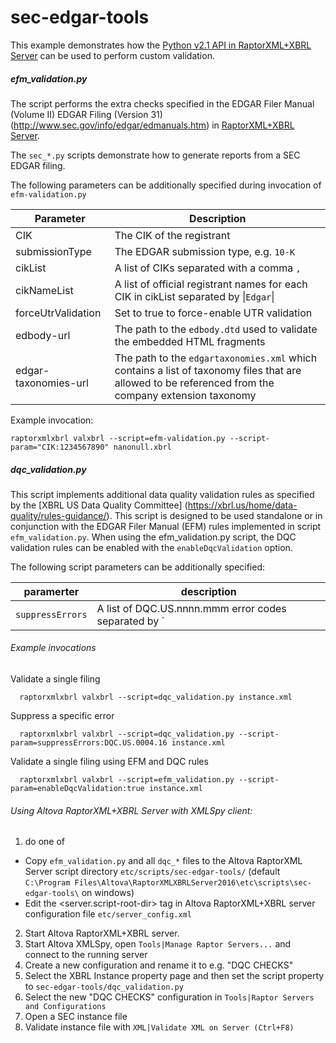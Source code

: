 # sec-edgar-tools

This example demonstrates how the [Python v2.1 API in RaptorXML+XBRL Server](http://manual.altova.com/RaptorXML/pyapiv2/html/) can be used to perform custom validation.

##### efm_validation.py
The script performs the extra checks specified in the EDGAR Filer Manual (Volume II) EDGAR Filing (Version 31) (http://www.sec.gov/info/edgar/edmanuals.htm) in [RaptorXML+XBRL Server](http://www.altova.com/raptorxml.html).

The `sec_*.py` scripts demonstrate how to generate reports from a SEC EDGAR filing.

The following parameters can be additionally specified during invocation of `efm-validation.py`

Parameter 					| Description
---                         | ---
CIK							| The CIK of the registrant
submissionType				| The EDGAR submission type, e.g. `10-K`
cikList						| A list of CIKs separated with a comma `,`
cikNameList					| A list of official registrant names for each CIK in cikList separated by &vert;`Edgar`&vert;
forceUtrValidation			| Set to true to force-enable UTR validation
edbody-url					| The path to the `edbody.dtd` used to validate the embedded HTML fragments
edgar-taxonomies-url		| The path to the `edgartaxonomies.xml` which contains a list of taxonomy files that are allowed to be referenced from the company extension taxonomy


Example invocation:

```
raptorxmlxbrl valxbrl --script=efm-validation.py --script-param="CIK:1234567890" nanonull.xbrl
```

##### dqc_validation.py

This script implements additional data quality validation rules as specified by the [XBRL US Data Quality Committee] (https://xbrl.us/home/data-quality/rules-guidance/).
This script is designed to be used standalone or in conjunction with the EDGAR Filer Manual (EFM) rules implemented in script `efm_validation.py`. When using the efm_validation.py script, the DQC validation rules can be enabled with the `enableDqcValidation` option.

The following script parameters can be additionally specified:

paramerter | description
--- | ---
`suppressErrors` |                  A list of DQC.US.nnnn.mmm error codes separated by `|` characters.

###### Example invocations

Validate a single filing

```
  raptorxmlxbrl valxbrl --script=dqc_validation.py instance.xml
```

Suppress a specific error
```
  raptorxmlxbrl valxbrl --script=dqc_validation.py --script-param=suppressErrors:DQC.US.0004.16 instance.xml
```
Validate a single filing using EFM and DQC rules
```
  raptorxmlxbrl valxbrl --script=efm_validation.py --script-param=enableDqcValidation:true instance.xml
```

###### Using Altova RaptorXML+XBRL Server with XMLSpy client:

1.   do one of
  - Copy `efm_validation.py` and all `dqc_*` files to the Altova RaptorXML Server script directory `etc/scripts/sec-edgar-tools/` (default `C:\Program Files\Altova\RaptorXMLXBRLServer2016\etc\scripts\sec-edgar-tools\` on windows)
  - Edit the <server.script-root-dir> tag in Altova RaptorXML+XBRL server configuration file `etc/server_config.xml`
2.    Start Altova RaptorXML+XBRL server.
3.    Start Altova XMLSpy, open `Tools|Manage Raptor Servers...` and connect to the running server
4.    Create a new configuration and rename it to e.g. "DQC CHECKS"
5.    Select the XBRL Instance property page and then set the script property to `sec-edgar-tools/dqc_validation.py`
6.    Select the new "DQC CHECKS" configuration in `Tools|Raptor Servers and Configurations`
7.    Open a SEC instance file
8.    Validate instance file with `XML|Validate XML on Server (Ctrl+F8)`
